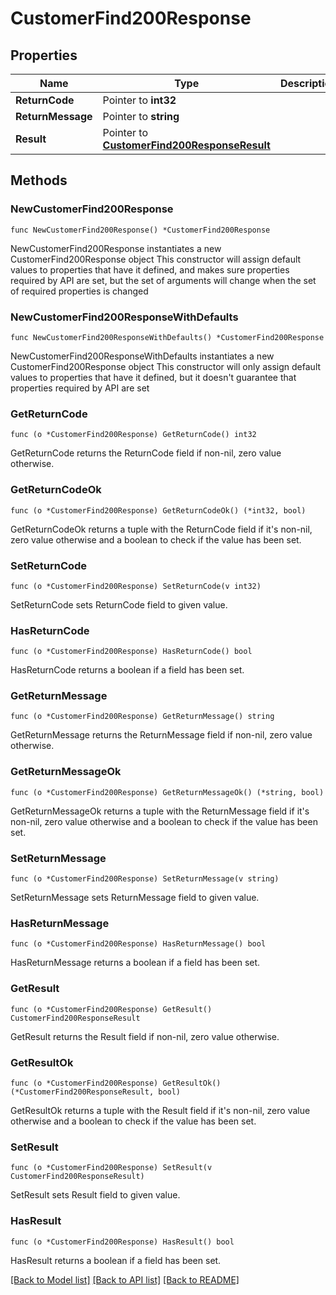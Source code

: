 # CustomerFind200Response

## Properties

Name | Type | Description | Notes
------------ | ------------- | ------------- | -------------
**ReturnCode** | Pointer to **int32** |  | [optional] 
**ReturnMessage** | Pointer to **string** |  | [optional] 
**Result** | Pointer to [**CustomerFind200ResponseResult**](CustomerFind200ResponseResult.md) |  | [optional] 

## Methods

### NewCustomerFind200Response

`func NewCustomerFind200Response() *CustomerFind200Response`

NewCustomerFind200Response instantiates a new CustomerFind200Response object
This constructor will assign default values to properties that have it defined,
and makes sure properties required by API are set, but the set of arguments
will change when the set of required properties is changed

### NewCustomerFind200ResponseWithDefaults

`func NewCustomerFind200ResponseWithDefaults() *CustomerFind200Response`

NewCustomerFind200ResponseWithDefaults instantiates a new CustomerFind200Response object
This constructor will only assign default values to properties that have it defined,
but it doesn't guarantee that properties required by API are set

### GetReturnCode

`func (o *CustomerFind200Response) GetReturnCode() int32`

GetReturnCode returns the ReturnCode field if non-nil, zero value otherwise.

### GetReturnCodeOk

`func (o *CustomerFind200Response) GetReturnCodeOk() (*int32, bool)`

GetReturnCodeOk returns a tuple with the ReturnCode field if it's non-nil, zero value otherwise
and a boolean to check if the value has been set.

### SetReturnCode

`func (o *CustomerFind200Response) SetReturnCode(v int32)`

SetReturnCode sets ReturnCode field to given value.

### HasReturnCode

`func (o *CustomerFind200Response) HasReturnCode() bool`

HasReturnCode returns a boolean if a field has been set.

### GetReturnMessage

`func (o *CustomerFind200Response) GetReturnMessage() string`

GetReturnMessage returns the ReturnMessage field if non-nil, zero value otherwise.

### GetReturnMessageOk

`func (o *CustomerFind200Response) GetReturnMessageOk() (*string, bool)`

GetReturnMessageOk returns a tuple with the ReturnMessage field if it's non-nil, zero value otherwise
and a boolean to check if the value has been set.

### SetReturnMessage

`func (o *CustomerFind200Response) SetReturnMessage(v string)`

SetReturnMessage sets ReturnMessage field to given value.

### HasReturnMessage

`func (o *CustomerFind200Response) HasReturnMessage() bool`

HasReturnMessage returns a boolean if a field has been set.

### GetResult

`func (o *CustomerFind200Response) GetResult() CustomerFind200ResponseResult`

GetResult returns the Result field if non-nil, zero value otherwise.

### GetResultOk

`func (o *CustomerFind200Response) GetResultOk() (*CustomerFind200ResponseResult, bool)`

GetResultOk returns a tuple with the Result field if it's non-nil, zero value otherwise
and a boolean to check if the value has been set.

### SetResult

`func (o *CustomerFind200Response) SetResult(v CustomerFind200ResponseResult)`

SetResult sets Result field to given value.

### HasResult

`func (o *CustomerFind200Response) HasResult() bool`

HasResult returns a boolean if a field has been set.


[[Back to Model list]](../README.md#documentation-for-models) [[Back to API list]](../README.md#documentation-for-api-endpoints) [[Back to README]](../README.md)


